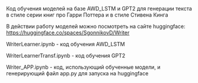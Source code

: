 Код обучения моделей на базе AWD_LSTM и GPT2 для генерации текста в стиле серии книг про Гарри Поттера и в стиле Стивена Кинга

В действии работу моделей можно посмотреть на сайте huggingface: https://huggingface.co/spaces/SgonnikovD/Writer

WriterLearner.ipynb - код обучения AWD_LSTM

WriterLearnerTransf.ipynb - код обучения GPT2

Writer_APP.ipynb - код, использующий обученные модели, и генерирующий файл app.py для запуска на huggingface
